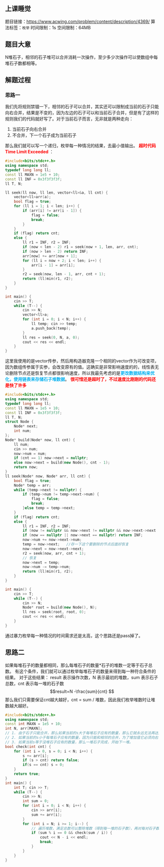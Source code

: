 ## 上课睡觉
题目链接：<https://www.acwing.com/problem/content/description/4369/>
算法标签：`枚举`
时间限制：1s
空间限制：64MB
## 题目大意
N堆石子，相邻的石子堆可以合并消耗一次操作，至少多少次操作可以使数组中每堆石子数都相等。
## 解题过程
### 思路一
我们先将规则禁锢一下，相邻的石子可以合并，其实还可以限制成当前的石子只能向右合并，结果是不变的，因为左边的石子可以和当前石子合并，但是有了这样的规则我们的代码就好写了。对于当前石子而言，无非就是两种走向：
1. 当前石子向右合并
2. 不合并，下一个石子成为当前石子
   
那么我们就可以写一个递归，枚举每一种情况的结果，去最小值输出。
<strong style="color:#ff0000;">超时代码 Time Limit Exceeded   </strong>：

```cpp
#include<bits/stdc++.h>
using namespace std;
typedef long long ll;
const ll MAXN = 1e5 + 10;
const ll INF = 0x3f3f3f3f;
ll T, N;

ll seek(ll now, ll len, vector<ll>&a, ll cnt) {
	vector<ll>arr(a);
	bool flag = true;
	for (ll i = 1; i < len; i++) {
		if (arr[i] != arr[i - 1]) {
			flag = false;
			break;
		}
	}
	if (flag) return cnt;
	else {
		ll r1 = INF, r2 = INF;
		if (now < len - 2) r1 = seek(now + 1, len, arr, cnt);
		if (now > len - 2) return INF;
		arr[now] += arr[now + 1];
		for (ll i = now + 2; i < len; i++) {
			arr[i - 1] = arr[i];
		}
		r2 = seek(now, len - 1, arr, cnt + 1);
		return (ll)min(r1, r2);
	}
}

int main() {
	cin >> T;
	while (T--) {
		cin >> N;
		vector<ll>a;
		for (int i = 0; i < N; i++) {
			ll temp; cin >> temp;
			a.push_back(temp);
		}
		ll res = seek(0, N, a, 0);
		cout << res << endl;
	}
}
```
这里我使用的是vector传参，然后用构造器克隆一个相同的vector作为可改变项，因为数组传参属于实参，会改变原有的值。这确实是非常影响速度的的，线性表无论删除节点还是恢复节点都很影响速度，所以我最先考虑的是<strong style="color:#00b0f0;">更改数据结构来优化，使用链表来存储石子堆数据</strong>。
<strong style="color:#ff0000;">很可惜还是超时了，不过速度比刚刚的代码还是快了许多</strong>

```cpp
#include<bits/stdc++.h>
using namespace std;
typedef long long ll;
const ll MAXN = 1e5 + 10;
const ll INF = 0x3f3f3f3f;
ll T, N;
struct Node {
	Node* next;
	int num;
};
Node* build(Node* now, ll cnt) {
	ll num;
	cin >> num;
	now->num = num;
	if (cnt == 1) now->next = nullptr;
	else now->next = build(new Node(), cnt - 1);
	return now;
}
ll seek(Node* now, Node* arr, ll cnt) {
	bool flag = true;
	Node* temp = arr;
	while (temp->next != nullptr) {
		if (temp->num != temp->next->num) {
			flag = false;
			break;
		}else temp = temp->next;
	}
	if (flag) return cnt;
	else {
		ll r1 = INF, r2 = INF;
		if (now != nullptr && now->next != nullptr && now->next->next != nullptr) r1 = seek(now->next, arr, cnt);
		if (now == nullptr || now->next == nullptr) return INF;
		now->num += now->next->num;
		temp = now->next;	//存一下这个要删除的节点后面好恢复
		now->next = now->next->next;
		r2 = seek(now, arr, cnt + 1);
		// 恢复
		now->next = temp;
		now->num -= temp->num;
		return (ll)min(r1, r2);
	}
}

int main() {
	cin >> T;
	while (T--) {
		cin >> N;
		Node* root = build(new Node(), N);
		ll res = seek(root, root, 0);
		cout << res << endl;
	}
}
```
通过暴力枚举每一种情况的时间需求还是太高，这个思路还是pass掉了。
## 思路二
如果每堆石子的数量都相同，那么每堆石子的数量*石子的堆数一定等于石子总数。
有这个条件，我们就可以通过枚举每堆石子的数量来得到每一种符合条件的结果。
对于这些结果：
result 表示操作次数，N 表示最初的堆数，sum 表示石子总数，cnt 表示每一堆的石子数
$$result=N -\frac{sum}{cnt} $$
那么我们只需要保证cnt越大越好，cnt = sum / 堆数，因此我们枚举堆数时让堆数越大越好。
```cpp
#include<bits/stdc++.h>
using namespace std;
const int MAXN = 1e5 + 10;
int N, arr[MAXN];
// 1. 由于石子只能合并，那么如果当前的s大于每堆石子应有的数量，那么它就永远无法再达到这个值。
// 2. 如果当前的s小于每堆石子应有的数量，因为只能和相邻的合并，为了增加值它必须向右合并
// 3. 如果当前s等于没堆石子应有的数量，那么一堆石子完成，开始下一堆。
bool check(int cnt) {
	for (int i = 0, s = 0; i < N; i++) {
		s += arr[i];
		if (s > cnt) return false;
		if(s == cnt) s = 0;
	}
	return true;
}
int main() {
	int T; cin >> T;
	while (T--) {
		cin >> N;
		int sum = 0;
		for (int i = 0; i < N; i++) {
			cin >> arr[i];
			sum += arr[i];
		}
		for (int i = N; i >= 1; i--) {
			// 遍历堆数，满足总数可以整除堆数（得到每一堆的石子数），再对每对石子数量能否成立进行检验
			if (sum % i == 0 && check(sum / i)) {
				cout << N - i << endl;
				break;
			}
		}
	}
}
```